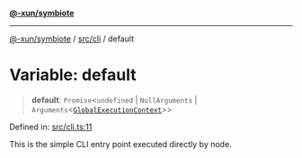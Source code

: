 [**@-xun/symbiote**](../../../README.md)

***

[@-xun/symbiote](../../../README.md) / [src/cli](../README.md) / default

# Variable: default

> **default**: `Promise`\<`undefined` \| `NullArguments` \| `Arguments`\<[`GlobalExecutionContext`](../../configure/type-aliases/GlobalExecutionContext.md)\>\>

Defined in: [src/cli.ts:11](https://github.com/Xunnamius/symbiote/blob/385866d2602d36dd6b86c7f4511dc3df19a6ef56/src/cli.ts#L11)

This is the simple CLI entry point executed directly by node.
